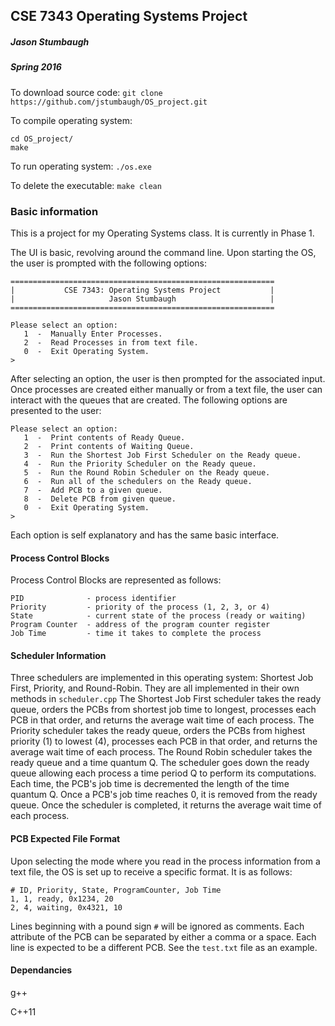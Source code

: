 ## CSE 7343 Operating Systems Project
##### Jason Stumbaugh
##### Spring 2016

To download source code: `git clone https://github.com/jstumbaugh/OS_project.git`


To compile operating system:
```
cd OS_project/
make
```


To run operating system: `./os.exe`


To delete the executable: `make clean`


### Basic information

This is a project for my Operating Systems class. It is currently in Phase 1.

The UI is basic, revolving around the command line. Upon starting the OS, the user is prompted with the following options:

```
===========================================================
|           CSE 7343: Operating Systems Project           |
|                     Jason Stumbaugh                     |
===========================================================

Please select an option:
   1  -  Manually Enter Processes.
   2  -  Read Processes in from text file.
   0  -  Exit Operating System.
>
```

After selecting an option, the user is then prompted for the associated input. Once processes are created either manually or from a text file, the user can interact with the queues that are created. The following options are presented to the user:

```
Please select an option:
   1  -  Print contents of Ready Queue.
   2  -  Print contents of Waiting Queue.
   3  -  Run the Shortest Job First Scheduler on the Ready queue.
   4  -  Run the Priority Scheduler on the Ready queue.
   5  -  Run the Round Robin Scheduler on the Ready queue.
   6  -  Run all of the schedulers on the Ready queue.
   7  -  Add PCB to a given queue.
   8  -  Delete PCB from given queue.
   0  -  Exit Operating System.
>
```

Each option is self explanatory and has the same basic interface.

#### Process Control Blocks
Process Control Blocks are represented as follows:
```
PID              - process identifier
Priority         - priority of the process (1, 2, 3, or 4)
State            - current state of the process (ready or waiting)
Program Counter  - address of the program counter register
Job Time         - time it takes to complete the process
```

#### Scheduler Information
Three schedulers are implemented in this operating system: Shortest Job First, Priority, and Round-Robin. They are all implemented in their own methods in `scheduler.cpp` The Shortest Job First scheduler takes the ready queue, orders the PCBs from shortest job time to longest, processes each PCB in that order, and returns the average wait time of each process. The Priority scheduler takes the ready queue, orders the PCBs from highest priority (1) to lowest (4), processes each PCB in that order, and returns the average wait time of each process. The Round Robin scheduler takes the ready queue and a time quantum Q. The scheduler goes down the ready queue allowing each process a time period Q to perform its computations. Each time, the PCB's job time is decremented the length of the time quantum Q. Once a PCB's job time reaches 0, it is removed from the ready queue. Once the scheduler is completed, it returns the average wait time of each process.

#### PCB Expected File Format
Upon selecting the mode where you read in the process information from a text file, the OS is set up to receive a specific format. It is as follows:
```
# ID, Priority, State, ProgramCounter, Job Time
1, 1, ready, 0x1234, 20
2, 4, waiting, 0x4321, 10
```
Lines beginning with a pound sign `#` will be ignored as comments. Each attribute of the PCB can be separated by either a comma or a space. Each line is expected to be a different PCB. See the `test.txt` file as an example.


#### Dependancies
g++

C++11
